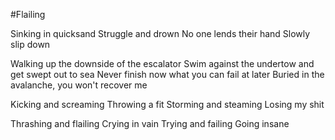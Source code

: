 #Flailing

Sinking in quicksand
Struggle and drown
No one lends their hand 
Slowly slip down

Walking up the downside of the escalator
Swim against the undertow and get swept out to sea
Never finish now what you can fail at later
Buried in the avalanche, you won't recover me

Kicking and screaming
Throwing a fit
Storming and steaming
Losing my shit

Thrashing and flailing
Crying in vain
Trying and failing
Going insane
